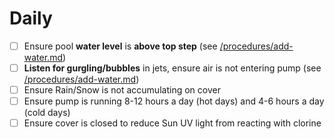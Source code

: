 # Daily

- [ ] Ensure pool **water level** is **above top step** (see [/procedures/add-water.md](/procedures/add-water.md))
- [ ] **Listen for gurgling/bubbles** in jets, ensure air is not entering pump (see [/procedures/add-water.md](/procedures/add-water.md))
- [ ] Ensure Rain/Snow is not accumulating on cover
- [ ] Ensure pump is running 8-12 hours a day (hot days) and 4-6 hours a day (cold days)
- [ ] Ensure cover is closed to reduce Sun UV light from reacting with clorine